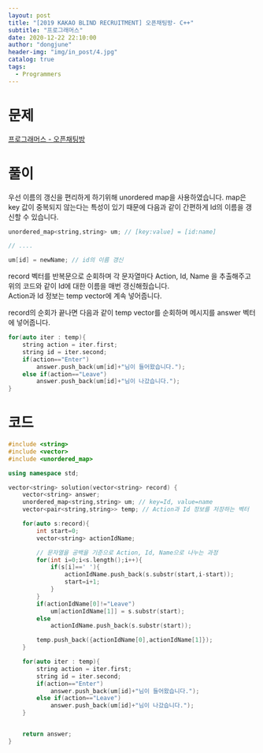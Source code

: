 ```yaml
---
layout: post
title: "[2019 KAKAO BLIND RECRUITMENT] 오픈채팅방- C++"
subtitle: "프로그래머스"
date: 2020-12-22 22:10:00
author: "dongjune"
header-img: "img/in_post/4.jpg"
catalog: true
tags:
  - Programmers
---
```

# 문제
[프로그래머스 - 오픈채팅방](https://programmers.co.kr/learn/courses/30/lessons/42888)
# 풀이
우선 이름의 갱신을 편리하게 하기위해 unordered map을 사용하였습니다. map은 key 값이 중복되지 않는다는 특성이 있기 때문에 다음과 같이 간편하게 Id의 이름을 갱신할 수 있습니다.
```c++
unordered_map<string,string> um; // [key:value] = [id:name]

// ....

um[id] = newName; // id의 이름 갱신
```
  
record 벡터를 반복문으로 순회하며 각 문자열마다 Action, Id, Name 을 추출해주고 위의 코드와 같이 Id에 대한 이름을 매번 갱신해줬습니다.  
Action과 Id 정보는 temp vector에 계속 넣어줍니다.

record의 순회가 끝나면 다음과 같이 temp vector를 순회하며 메시지를 answer 벡터에 넣어줍니다.
```c++
for(auto iter : temp){
    string action = iter.first;
    string id = iter.second;
    if(action=="Enter")
        answer.push_back(um[id]+"님이 들어왔습니다.");
    else if(action=="Leave")
        answer.push_back(um[id]+"님이 나갔습니다.");
}
```

# 코드
```c++
#include <string>
#include <vector>
#include <unordered_map>

using namespace std;

vector<string> solution(vector<string> record) {
    vector<string> answer;
    unordered_map<string,string> um; // key=Id, value=name
    vector<pair<string,string>> temp; // Action과 Id 정보를 저장하는 벡터

    for(auto s:record){
        int start=0;
        vector<string> actionIdName;

        // 문자열을 공백을 기준으로 Action, Id, Name으로 나누는 과정
        for(int i=0;i<s.length();i++){
            if(s[i]==' '){
                actionIdName.push_back(s.substr(start,i-start));
                start=i+1;
            }
        }
        if(actionIdName[0]!="Leave")
            um[actionIdName[1]] = s.substr(start);
        else
            actionIdName.push_back(s.substr(start));

        temp.push_back({actionIdName[0],actionIdName[1]});
    }

    for(auto iter : temp){
        string action = iter.first;
        string id = iter.second;
        if(action=="Enter")
            answer.push_back(um[id]+"님이 들어왔습니다.");
        else if(action=="Leave")
            answer.push_back(um[id]+"님이 나갔습니다.");
    }


    return answer;
}
```